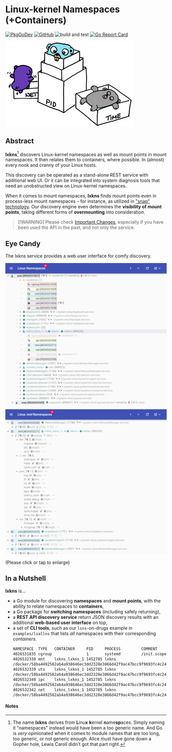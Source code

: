 # Linux-kernel Namespaces (+Containers)

[![PkgGoDev](https://img.shields.io/badge/-reference-blue?logo=go&logoColor=white&labelColor=505050)](https://pkg.go.dev/github.com/thediveo/lxkns ':class=noext')
[![GitHub](https://img.shields.io/github/license/thediveo/lxkns)](https://img.shields.io/github/license/thediveo/lxkns ':class=noext')
![build and test](https://github.com/thediveo/lxkns/workflows/build%20and%20test/badge.svg?branch=master)
[![Go Report Card](https://goreportcard.com/badge/github.com/thediveo/lxkns)](https://goreportcard.com/report/github.com/thediveo/lxkns ':class=noext')

![lxkns logo](_images/lxkns-gophers.jpeg ':size=150')

## Abstract

**lxkns**[^1] discovers Linux-kernel namespaces as well as mount points in mount
namespaces. It then relates them to containers, where possible. In (almost)
every nook and cranny of your Linux hosts.

This discovery can be operated as a stand-alone REST service with additional web
UI. Or it can be integrated into system diagnosis tools that need an
unobstructed view on Linux-kernel namespaces.

When it comes to mount namespaces, **lxkns** finds mount points even in
process-less mount namespaces – for instance, as utilized in ["snap"
technology](https://snapcraft.io/docs). Our discovery engine even determines the
**visibility of mount points**, taking different forms of **overmounting** into
consideration.

> [!WARNING] Please check [Important Changes](changelog), especially if you
> have been used the API in the past, and not only the service.

## Eye Candy

The lxkns service provides a web user interface for comfy discovery.

![lxkns teaser](_images/teaser.png ':class=teaser')
![mount points teaser](_images/teaser-mountpoints.png ':class=teaser')

(Please click or tap to enlarge)

## In a Nutshell

**lxkns** is...

- a Go module for discovering **namespaces** and **mount points**, with the
  ability to relate namespaces to **containers**,
- a Go package for **switching namespaces** (including safely returning),
- a **REST API discovery service** return JSON discovery results with an
  additional **web-based user interface** on top,
- a set of **CLI tools**, such as our `lsns`-on-drugs example in
  `examples/lsallns` that lists *all* namespaces with their corresponding
  *containers*.
  ```console
  NAMESPACE  TYPE   CONTAINER     PID     PROCESS         COMMENT
  4026531835 cgroup               1       systemd         /init.scope
  4026532338 mnt    lxkns_lxkns_1 1452785 lxkns           /docker/58ba4492582ab4a938646ec3dd2328e3866d42f9ac47bcc9f9693fc4c2479047
  4026532339 uts    lxkns_lxkns_1 1452785 lxkns           /docker/58ba4492582ab4a938646ec3dd2328e3866d42f9ac47bcc9f9693fc4c2479047
  4026532340 ipc    lxkns_lxkns_1 1452785 lxkns           /docker/58ba4492582ab4a938646ec3dd2328e3866d42f9ac47bcc9f9693fc4c2479047
  4026532342 net    lxkns_lxkns_1 1452785 lxkns           /docker/58ba4492582ab4a938646ec3dd2328e3866d42f9ac47bcc9f9693fc4c2479047
  ```

#### Notes

[^1]: The name **lxkns** derives from **L**inu**x** **k**ernel
      **n**ame**sp**aces. Simply naming it "namespaces" instead would have been
      a too generic name. And Go is *very* opinionated when it comes to module
      names that are too long, too generic, or not generic enough. Alice must
      have gone down a Gopher hole, Lewis Caroll didn't got that part right.
